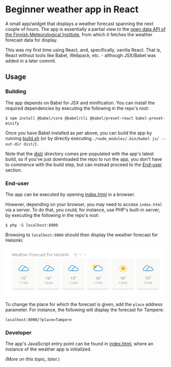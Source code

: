 # Beginner weather app in React
A small app/widget that displays a weather forecast spanning the next couple of hours. The app is essentially a partial view to the [open data API of the Finnish Meteorological Institute](https://en.ilmatieteenlaitos.fi/open-data-manual), from which it fetches the weather forecast data for display.

This was my first time using React, and, specifically, vanilla React. That is, React without tools like Babel, Webpack, etc. - although JSX/Babel was added in a later commit.

## Usage

### Building
The app depends on Babel for JSX and minification. You can install the required dependencies by executing the following in the repo's root:
```
$ npm install @babel/core @babel/cli @babel/preset-react babel-preset-minify
```

Once you have Babel installed as per above, you can build the app by running [build.sh](build.sh) (or by directly executing `./node_modules/.bin/babel js/ --out-dir dist/`).

Note that the [dist/](dist/) directory comes pre-populated with the app's latest build, so if you've just downloaded the repo to run the app, you don't have to commence with the build step, but can instead proceed to the [End-user](#end-user) section.

### End-user
The app can be executed by opening [index.html](index.html) in a browser.

However, depending on your browser, you may need to access `index.html` via a server. To do that, you could, for instance, use PHP's built-in server, by executing the following in the repo's root:
```
$ php -S localhost:8000
```

Browsing to `localhost:8000` should then display the weather forecast for Helsinki:

![](images/screenshots/app.png) 

To change the place for which the forecast is given, add the `place` address parameter. For instance, the following will display the forecast for Tampere:
```
localhost:8000/?place=Tampere
```

### Developer
The app's JavaScript entry point can be found in [index.html](index.html), where an instance of the weather app is initialized.

*(More on this topic, later.*)